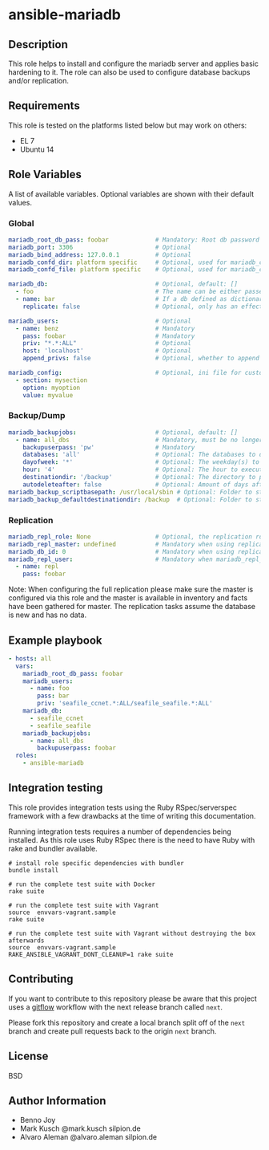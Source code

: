 # ansible-mariadb

## Description

This role helps to install and configure the mariadb server and applies
basic hardening to it. The role can also be used to configure database
backups and/or replication.

## Requirements

This role is tested on the platforms listed below but may work on others:

* EL 7
* Ubuntu 14


## Role Variables

A list of available variables. Optional variables are shown with their default values.

### Global

```yml
mariadb_root_db_pass: foobar             # Mandatory: Root db password
mariadb_port: 3306                       # Optional
mariadb_bind_address: 127.0.0.1          # Optional
mariadb_confd_dir: platform specific     # Optional, used for mariadb_config. For default see vars/{{ ansible_os_family }}.yml
mariadb_confd_file: platform specific    # Optional, used for mariadb_config. For default see vars/{{ ansible_os_family }}.yml

mariadb_db:                              # Optional, default: []
  - foo                                  # The name can be either passed as string or via the name key as shown below
  - name: bar                            # If a db defined as dictionary, any key available for the mysql_db module can be used here
    replicate: false                     # Optional, only has an effect if replication is configured

mariadb_users:                           # Optional
  - name: benz                           # Mandatory
    pass: foobar                         # Mandatory
    priv: "*.*:ALL"                      # Optional
    host: 'localhost'                    # Optional
    append_privs: false                  # Optional, whether to append privileges

mariadb_config:                          # Optional, ini file for custom settings. Default: []
  - section: mysection
    option: myoption
    value: myvalue
```

### Backup/Dump

```yml
mariadb_backupjobs:                      # Optional, default: []
  - name: all_dbs                        # Mandatory, must be no longer than 13 chars, else the role will fail on creating the users
    backupuserpass: 'pw'                 # Mandatory
    databases: 'all'                     # Optional: The databases to dump. This variable must either be a list of databases or the keyword 'all'
    dayofweek: '*'                       # Optional: The weekday(s) to dump at. Use cron notation here
    hour: '4'                            # Optional: The hour to execute job at. Use cron notation here
    destinationdir: '/backup'            # Optional: The directory to put the backups in. Filename is $year-$month-$day-$hour-$minute-$backupjobname.sql.gz
    autodeleteafter: false               # Optional: Amount of days after which backups will be deleted. False means backups never get deleted
mariadb_backup_scriptbasepath: /usr/local/sbin # Optional: Folder to store the backupscripts in
mariadb_backup_defaultdestinationdir: /backup  # Optional: Folder to store backups that don't have a destionationdir attribute in
```


### Replication

```yml
mariadb_repl_role: None                  # Optional, the replication role. Must be in ['none', 'master', 'slave']
mariadb_repl_master: undefined           # Mandatory when using replication. Inventory_hostname of the replication master
mariadb_db_id: 0                         # Mandatory when using replication. Must be unique in replication compound
mariadb_repl_user:                       # Mandatory when mariadb_repl_role: master
  - name: repl
    pass: foobar
```

Note: When configuring the full replication please make sure the master is
configured via this role and the master is available in inventory and facts
have been gathered for master. The replication tasks assume the database is
new and has no data.

## Example playbook

```yml
- hosts: all
  vars:
    mariadb_root_db_pass: foobar
    mariadb_users:
      - name: foo
        pass: bar
        priv: 'seafile_ccnet.*:ALL/seafile_seafile.*:ALL'
    mariadb_db:
      - seafile_ccnet
      - seafile_seafile
    mariadb_backupjobs:
      - name: all_dbs
        backupuserpass: foobar
  roles:
    - ansible-mariadb
```

## Integration testing

This role provides integration tests using the Ruby RSpec/serverspec framework
with a few drawbacks at the time of writing this documentation.

Running integration tests requires a number of dependencies being
installed. As this role uses Ruby RSpec there is the need to have
Ruby with rake and bundler available.

    # install role specific dependencies with bundler
    bundle install

<!-- -->

    # run the complete test suite with Docker
    rake suite

<!-- -->

    # run the complete test suite with Vagrant
    source  envvars-vagrant.sample
    rake suite

    # run the complete test suite with Vagrant without destroying the box afterwards
    source  envvars-vagrant.sample
    RAKE_ANSIBLE_VAGRANT_DONT_CLEANUP=1 rake suite

## Contributing

If you want to contribute to this repository please be aware that this
project uses a [gitflow](http://nvie.com/posts/a-successful-git-branching-model/)
workflow with the next release branch called ``next``.

Please fork this repository and create a local branch split off of the ``next``
branch and create pull requests back to the origin ``next`` branch.

## License

BSD

## Author Information

* Benno Joy
* Mark Kusch @mark.kusch silpion.de
* Alvaro Aleman @alvaro.aleman silpion.de

<!-- vim: set nofen ts=4 sw=4 et: -->
